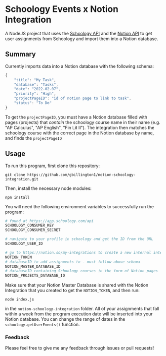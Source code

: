 # Schoology Events x Notion Integration
A NodeJS project that uses the [Schoology API](https://developers.schoology.com/api) and the [Notion API](https://developers.notion.com/) to get user assignments from Schoology and import them into a Notion database.

## Summary
Currently imports data into a Notion database with the following schema: 
```js
{
    "title": "My Task",
    "database": "Tasks",
    "date": "2022-02-07",
    "priority": "High",
    "projectPageID": "id of notion page to link to task",
    "status": "To Do"
}
```

To get the `projectPageID`, you must have a Notion database filled with pages (projects) that *contain* the schoology course name in their name (e.g. "AP Calculus", "AP English", "Fin Lit II"). The integration then matches the schoology course with the correct page in the Notion database by name, and finds the `projectPageID`  

## Usage
To run this program, first clone this repository:
```
git clone https://github.com/gbillington1/notion-schoology-integration.git
```
Then, install the necessary node modules:
```
npm install
```
You will need the following environment variables to successfully run the program:
```py
# found at https://app.schoology.com/api
SCHOOLOGY_CONSUMER_KEY
SCHOOLOGY_CONSUMER_SECRET

# navigate to your profile in schoology and get the ID from the URL
SCHOOLOGY_USER_ID 

# go to https://notion.so/my-integrations to create a new internal integration and get the token
NOTION_TOKEN 
# databaseID to add assignments to - must follow above schema
NOTION_MASTER_DATABASE_ID 
# databaseID containing Schoology courses in the form of Notion pages
NOTION_PROJECTS_DATABASE_ID 
```
Make sure that your Notion Master Database is shared with the Notion Integration that you created to get the `NOTION_TOKEN`, and then run:
```
node index.js
```
in the `notion-schoology-integration` folder. All of your assignments that fall within a week from the program execution date will be inserted into your Notion database. You can change the range of dates in the `schoology.getUserEvents()` function.

### Feedback
Please feel free to give me any feedback through issues or pull requests!